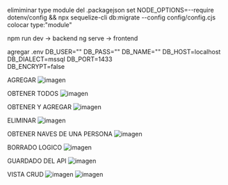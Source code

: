 elimiminar type module del .packagejson
set NODE_OPTIONS=--require dotenv/config && npx sequelize-cli db:migrate --config config/config.cjs
colocar type:"module"

npm run dev -> backend
ng serve  -> frontend

agregar .env
DB_USER=""
DB_PASS=""
DB_NAME=""
DB_HOST=localhost  
DB_DIALECT=mssql
DB_PORT=1433  
DB_ENCRYPT=false 

AGREGAR
![imagen](https://github.com/user-attachments/assets/cb9642ed-c8fe-446f-994a-5c5728f6f57b)

OBTENER TODOS
![imagen](https://github.com/user-attachments/assets/2e678c90-4c3f-4c31-8766-61d8cec7e032)

OBTENER Y AGREGAR 
![imagen](https://github.com/user-attachments/assets/04c7fc0d-10ff-4b35-8e30-859f64768ab4)

ELIMINAR
![imagen](https://github.com/user-attachments/assets/67e5e025-35a8-48bc-969c-a79313155c7c)

OBTENER NAVES DE UNA PERSONA
![imagen](https://github.com/user-attachments/assets/20209c13-c2d1-4f64-8be0-8c08d8a06863)

BORRADO LOGICO
![imagen](https://github.com/user-attachments/assets/dcd8c36a-4629-434a-95dc-76a4f8a08bb1)

GUARDADO DEL API
![imagen](https://github.com/user-attachments/assets/96d0a930-4080-4c53-bac8-aa4f5a3a18c4)

VISTA CRUD
![imagen](https://github.com/user-attachments/assets/08ee89a7-6444-4078-be3a-a31087bc0303)
![imagen](https://github.com/user-attachments/assets/c69176f5-8305-422e-95d3-94b3a08ecbda)
